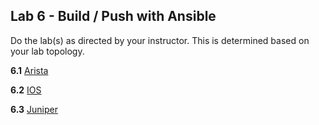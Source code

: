 ## Lab 6 - Build / Push with Ansible

Do the lab(s) as directed by your instructor.  This is determined based on your lab topology.

**6.1** [Arista](Ansible_Lab_06_Build_Push_Arista.md)

**6.2** [IOS](Ansible_Lab_06_Build_Push_IOS.md)

**6.3** [Juniper](Ansible_Lab_06_Build_Push_Juniper.md)
